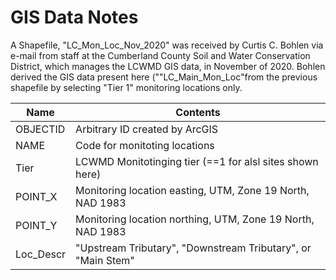 # GIS Data Notes
A Shapefile, "LC_Mon_Loc_Nov_2020"  was received by Curtis C. Bohlen via 
e-mail from staff at the Cumberland County Soil and Water Conservation 
District, which manages the LCWMD GIS data, in November of 2020. Bohlen
derived the GIS data present here (""LC_Main_Mon_Loc"from the previous 
shapefile by selecting "Tier 1" monitoring locations only.

Name        |    Contents  
------------|----------------------------------
OBJECTID    | Arbitrary ID created by ArcGIS
NAME        | Code for monitoting locations
Tier        | LCWMD Monitotinging tier (==1 for alsl sites shown here)
POINT_X     | Monitoring location easting, UTM, Zone 19 North, NAD 1983 
POINT_Y     | Monitoring location northing, UTM, Zone 19 North, NAD 1983 
Loc_Descr   | "Upstream Tributary", "Downstream Tributary", or "Main Stem"
